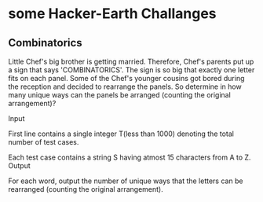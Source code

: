 # some Hacker-Earth Challanges

## Combinatorics

Little Chef's big brother is getting married. Therefore, Chef's parents put up a sign that says 'COMBINATORICS'. The sign is so big that exactly one letter fits on each panel. Some of the Chef's younger cousins got bored during the reception and decided to rearrange the panels. So determine in how many unique ways can the panels be arranged (counting the original arrangement)?

Input

First line contains a single integer T(less than 1000) denoting the total number of test cases.

Each test case contains a string S having atmost 15 characters from A to Z. Output

For each word, output the number of unique ways that the letters can be rearranged (counting the original arrangement).